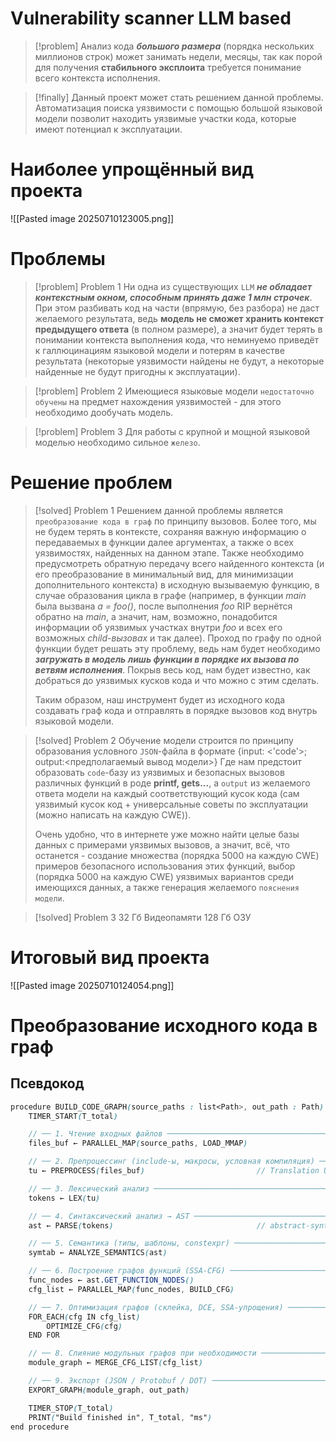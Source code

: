 # Vulnerability scanner LLM based


> [!problem] 
> Анализ кода ***большого размера*** (порядка нескольких миллионов строк) может занимать недели, месяцы, так как порой для получения **стабильного эксплоита** требуется понимание всего контекста исполнения.
> 

> [!finally]
> Данный проект может стать решением данной проблемы. Автоматизация поиска уязвимости с помощью большой языковой модели позволит находить уязвимые участки кода, которые имеют потенциал к эксплуатации.

# Наиболее упрощённый вид проекта

![[Pasted image 20250710123005.png]]
# Проблемы

> [!problem] Problem 1 
> Ни одна из существующих `LLM` ***не обладает контекстным окном, способным принять даже 1 млн строчек***. При этом разбивать код на части (впрямую, без разбора) не даст желаемого результата, ведь **модель не сможет хранить контекст предыдущего ответа** (в полном размере), а значит будет терять в понимании контекста выполнения кода, что неминуемо приведёт к галлюцинациям языковой модели и потерям в качестве результата (некоторые уязвимости найдены не будут, а некоторые найденные не будут пригодны к эксплуатации).
> 

> [!problem] Problem 2
> Имеющиеся языковые модели `недостаточно обучены` на предмет нахождения уязвимостей - для этого необходимо дообучать модель.

> [!problem] Problem 3
> Для работы с крупной и мощной языковой моделью необходимо сильное `железо`.

# Решение проблем

> [!solved] Problem 1
> Решением данной проблемы является `преобразование кода в граф` по принципу вызовов. Более того, мы не будем терять в контексте, сохраняя важную информацию о передаваемых в функции далее аргументах, а также о всех уязвимостях, найденных на данном этапе. Также необходимо предусмотреть обратную передачу всего найденного контекста (и его преобразование в минимальный вид, для минимизации дополнительного контекста) в исходную вызываемую функцию, в случае образования цикла в графе (например, в функции *main* была вызвана *a = foo()*, после выполнения *foo* RIP вернётся обратно на *main*, а значит, нам, возможно, понадобится информации об уязвимых участках внутри *foo* и всех его возможных *child-вызовах* и так далее). Проход по графу по одной функции будет решать эту проблему, ведь нам будет необходимо ***загружать в модель лишь функции в порядке их вызова по ветвям исполнения***. Покрыв весь код, нам будет известно, как добраться до уязвимых кусков кода и что можно с этим сделать.
> 
> Таким образом, наш инструмент будет из исходного кода создавать граф кода и отправлять в порядке вызовов код внутрь языковой модели.
> 

> [!solved] Problem 2
> Обучение модели строится по принципу образования условного `JSON`-файла в формате 
> {input: <'code'>; output:<предполагаемый вывод модели>}
> Где нам предстоит образовать `code`-базу из уязвимых и безопасных вызовов различных функций в роде **printf, gets...**, а `output` из желаемого ответа модели на каждый соответствующий кусок кода (сам уязвимый кусок код + универсальные советы по эксплуатации (можно написать на каждую CWE)).
> 
> Очень удобно, что в интернете уже можно найти целые базы данных с примерами уязвимых вызовов, а значит, всё, что останется - создание множества (порядка 5000 на каждую CWE) примеров безопасного использования этих функций, выбор (порядка 5000 на каждую CWE) уязвимых вариантов среди имеющихся данных, а также генерация желаемого `пояснения модели`.

> [!solved] Problem 3
> 32 Гб Видеопамяти
> 128 Гб ОЗУ

# Итоговый вид проекта

![[Pasted image 20250710124054.png]]

# Преобразование исходного кода в граф

## Псевдокод 

```scss
procedure BUILD_CODE_GRAPH(source_paths : list<Path>, out_path : Path)
    TIMER_START(T_total)

    // ── 1. Чтение входных файлов ─────────────────────────────────────────
    files_buf ← PARALLEL_MAP(source_paths, LOAD_MMAP)

    // ── 2. Препроцессинг (include-ы, макросы, условная компиляция) ───────
    tu ← PREPROCESS(files_buf)                         // Translation Unit

    // ── 3. Лексический анализ ────────────────────────────────────────────
    tokens ← LEX(tu)

    // ── 4. Синтаксический анализ → AST ───────────────────────────────────
    ast ← PARSE(tokens)                                // abstract-syntax tree

    // ── 5. Семантика (типы, шаблоны, constexpr) ──────────────────────────
    symtab ← ANALYZE_SEMANTICS(ast)

    // ── 6. Построение графов функций (SSA-CFG) ───────────────────────────
    func_nodes ← ast.GET_FUNCTION_NODES()
    cfg_list ← PARALLEL_MAP(func_nodes, BUILD_CFG)  

    // ── 7. Оптимизация графов (склейка, DCE, SSA-упрощения) ──────────────
    FOR_EACH(cfg IN cfg_list)
        OPTIMIZE_CFG(cfg)                            
    END FOR

    // ── 8. Слияние модульных графов при необходимости ───────────────────
    module_graph ← MERGE_CFG_LIST(cfg_list)

    // ── 9. Экспорт (JSON / Protobuf / DOT) ───────────────────────────────
    EXPORT_GRAPH(module_graph, out_path)

    TIMER_STOP(T_total)
    PRINT("Build finished in", T_total, "ms")
end procedure
```

